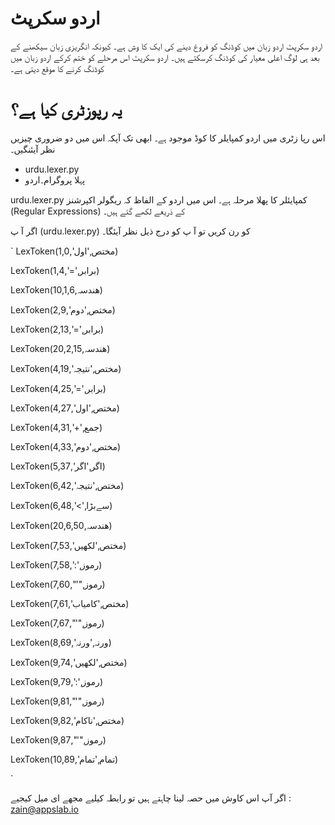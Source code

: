 # اردو سکرپٹ
اردو سکرپٹ اردو زبان میں کوڈنگ کو فروغ دینے کی ایک کا وش ہے۔ کیونکہ انگریزی زبان سیکھنے کے بعد ہی لوگ اعلی معیار کی کوڈنگ کرسکتے ہیں۔ اردو سکرپٹ اس
مرحلے کو ختم کرکے اردو زبان میں کوڈنگ کرنے کا موقع دیتی ہے۔

# یہ رپوزٹری کیا ہے؟
اس رپا زٹری میں اردو کمپایلر کا کوڈ موجود ہے۔ ابھی تک آپکہ اس میں دو ضروری چیزیں نظر آیئنگیں۔

*  urdu.lexer.py
*  پہلا پروگرام۔اردو

urdu.lexer.py کمپایئلر کا پھلا مرحلہ ہے۔ اس میں اردو کے الفاظ کہ ریگولر اکپرشنز (Regular Expressions) کے ذریعے لکھے گئے ہیں۔


اگر آ پ (urdu.lexer.py) کو رن کریں تو آ پ کو درج ذیل نظر آیئگا۔

`
LexToken(مختص,'اول',1,0)

LexToken(برابر,'=',1,4)

LexToken(ھندسہ,10,1,6)

LexToken(مختص,'دوم',2,9)

LexToken(برابر,'=',2,13)

LexToken(ھندسہ,20,2,15)

LexToken(مختص,'نتیجہ',4,19)

LexToken(برابر,'=',4,25)

LexToken(مختص,'اول',4,27)

LexToken(جمع,'+',4,31)

LexToken(مختص,'دوم',4,33)

LexToken(اگر,'اگر',5,37)

LexToken(مختص,'نتیجہ',6,42)

LexToken(سےبڑا,'>',6,48)

LexToken(ھندسہ,20,6,50)

LexToken(مختص,'لکھیں',7,53)

LexToken(رموز,':',7,58)

LexToken(رموز,"'",7,60)

LexToken(مختص,'کامیاب',7,61)

LexToken(رموز,"'",7,67)

LexToken(ورنہ,'ورنہ',8,69)

LexToken(مختص,'لکھیں',9,74)

LexToken(رموز,':',9,79)

LexToken(رموز,"'",9,81)

LexToken(مختص,'ناکام',9,82)

LexToken(رموز,"'",9,87)

LexToken(تمام,'تمام',10,89)

`

اگر آپ اس کاوش میں حصہ لینا چاہتے ہیں تو رابطہ کیلیے مجھے ای میل کیجیے : zain@appslab.io
